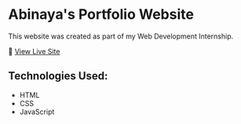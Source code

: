 # Abinaya's Portfolio Website

This website was created as part of my Web Development Internship.

🔗 [View Live Site](https://abinaya120706.github.io/portfolio-website)

## Technologies Used:
- HTML
- CSS
- JavaScript

